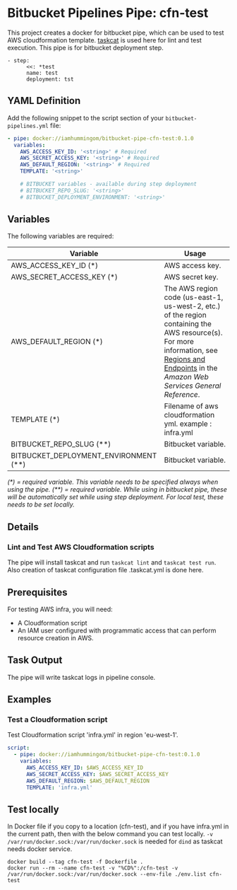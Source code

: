# Bitbucket Pipelines Pipe: cfn-test
This project creates a docker for bitbucket pipe, which can be used to test AWS cloudformation template. 
[taskcat](https://github.com/aws-quickstart/taskcat?trk=ia-button) is used here for lint and test execution.
This pipe is for bitbucket deployment step.
```  
- step:
      <<: *test
      name: test
      deployment: tst
```

## YAML Definition
Add the following snippet to the script section of your `bitbucket-pipelines.yml` file:

```yaml
- pipe: docker://iamhummingom/bitbucket-pipe-cfn-test:0.1.0
  variables:
    AWS_ACCESS_KEY_ID: '<string>' # Required 
    AWS_SECRET_ACCESS_KEY: '<string>' # Required
    AWS_DEFAULT_REGION: '<string>' # Required
    TEMPLATE: '<string>'

    # BITBUCKET variables - available during step deployment
    # BITBUCKET_REPO_SLUG: '<string>'
    # BITBUCKET_DEPLOYMENT_ENVIRONMENT: '<string>'

```

## Variables
The following variables are required:

| Variable | Usage |
| ----------- | ----- |
| AWS_ACCESS_KEY_ID (*)                | AWS access key. |
| AWS_SECRET_ACCESS_KEY (*)            | AWS secret key. |
| AWS_DEFAULT_REGION (*)               | The AWS region code (us-east-1, us-west-2, etc.) of the region containing the AWS resource(s). For more information, see [Regions and Endpoints](https://docs.aws.amazon.com/general/latest/gr/rande.html) in the _Amazon Web Services General Reference_. |
| TEMPLATE (*)                          | Filename of aws cloudformation yml. example : infra.yml |
| BITBUCKET_REPO_SLUG (**)               | Bitbucket variable. |
| BITBUCKET_DEPLOYMENT_ENVIRONMENT (**)  | Bitbucket variable. |

_(*) = required variable. This variable needs to be specified always when using the pipe._
_(**) = required variable. While using in bitbucket pipe, these will be automatically set while using step deployment. For local test, these needs to be set locally._

## Details
### Lint and Test AWS Cloudformation scripts
The pipe will install taskcat and run ```taskcat lint``` and ```taskcat test run```. Also creation of taskcat configuration file .taskcat.yml is done here.

## Prerequisites
For testing AWS infra, you will need:

  * A Cloudformation script
  * An IAM user configured with programmatic access that can perform resource creation in AWS.

## Task Output
The pipe will write taskcat logs in pipeline console.

## Examples
### Test a Cloudformation script
Test Cloudformation script 'infra.yml' in region 'eu-west-1'.
```yaml
script:
  - pipe: docker://iamhummingom/bitbucket-pipe-cfn-test:0.1.0
    variables:
      AWS_ACCESS_KEY_ID: $AWS_ACCESS_KEY_ID
      AWS_SECRET_ACCESS_KEY: $AWS_SECRET_ACCESS_KEY
      AWS_DEFAULT_REGION: $AWS_DEFAULT_REGION
      TEMPLATE: 'infra.yml'
```

## Test locally
In Docker file if you copy to a location (cfn-test), and if you have infra.yml in the current path, then with the below command you can test locally.
```-v /var/run/docker.sock:/var/run/docker.sock``` is needed for ```dind``` as taskcat needs docker service.
```
docker build --tag cfn-test -f Dockerfile .
docker run --rm --name cfn-test -v "%CD%":/cfn-test -v /var/run/docker.sock:/var/run/docker.sock --env-file ./env.list cfn-test
```
